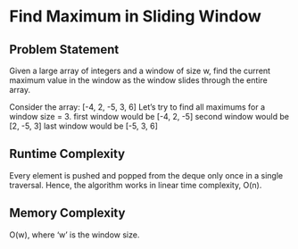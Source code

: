 # Find Maximum in Sliding Window

## Problem Statement
Given a large array of integers and a window of size w, find the current maximum value in the window as the window slides through the entire array.

Consider the array: [-4, 2, -5, 3, 6]
Let’s try to find all maximums for a window size = 3.
first window would be [-4, 2, -5]
second window would be [2, -5, 3]
last window would be [-5, 3, 6]

## Runtime Complexity
Every element is pushed and popped from the deque only once in a single traversal. Hence, the algorithm works in linear time complexity, O(n).

## Memory Complexity
O(w), where ‘w’ is the window size.
